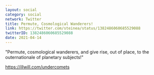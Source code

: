 ```yaml
---
layout: social
category: social
network: Twitter
title: Permute, Cosmological Wanderers!
link: https://twitter.com/steinea/status/1382486060685529088
twitterID: 1382486060685529088
date: 2021-04-14
---
```


"Permute, cosmological wanderers, and give rise, out of place, to the outernationale of planetary subjects!"

<https://illwill.com/undercomets>
